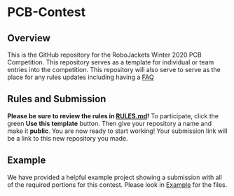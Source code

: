 # PCB-Contest

## Overview
This is the GitHub repository for the RoboJackets Winter 2020 PCB Competition. This repository serves as a template for individual or team entries into the competition. This repository will also serve to serve as the place for any rules updates including having a [FAQ](RULES.md#faq)

## Rules and Submission
**Please be sure to review the rules in [RULES.md](RULES.md)!**
To participate, click the green **Use this template** button. Then give your repository a name and make it **public**. You are now ready to start working! Your submission link will be a link to this new repository you made.

## Example
We have provided a helpful example project showing a submission with all of the required portions for this contest. Please look in [Example](Example) for the files.
